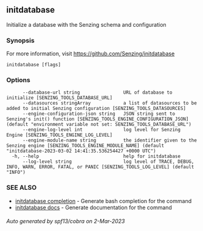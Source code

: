 ## initdatabase

Initialize a database with the Senzing schema and configuration

### Synopsis

For more information, visit <https://github.com/Senzing/initdatabase>

```
initdatabase [flags]
```

### Options

```
      --database-url string                URL of database to initialize [SENZING_TOOLS_DATABASE_URL]
      --datasources stringArray            a list of datasources to be added to initial Senzing configuration [SENZING_TOOLS_DATASOURCES]
      --engine-configuration-json string   JSON string sent to Senzing's init() function [SENZING_TOOLS_ENGINE_CONFIGURATION_JSON] (default "environment variable not set: SENZING_TOOLS_DATABASE_URL")
      --engine-log-level int               log level for Senzing Engine [SENZING_TOOLS_ENGINE_LOG_LEVEL]
      --engine-module-name string          the identifier given to the Senzing engine [SENZING_TOOLS_ENGINE_MODULE_NAME] (default "initdatabase-2023-03-02 14:41:35.536254427 +0000 UTC")
  -h, --help                               help for initdatabase
      --log-level string                   log level of TRACE, DEBUG, INFO, WARN, ERROR, FATAL, or PANIC [SENZING_TOOLS_LOG_LEVEL] (default "INFO")
```

### SEE ALSO

* [initdatabase completion](initdatabase_completion.md)  - Generate bash completion for the command
* [initdatabase docs](initdatabase_docs.md)  - Generate documentation for the command

###### Auto generated by spf13/cobra on 2-Mar-2023
